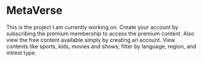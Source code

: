 # MetaVerse
 This is the project I am currently working on. Create your account by subscribing the premium membership to access the premium content. Also view the free content available simply by creating an account. View contents like sports, kids, movies and shows; filter by language, region, and intrest type.
